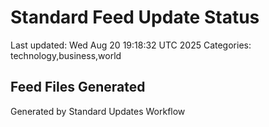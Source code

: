# Standard Feed Update Status
Last updated: Wed Aug 20 19:18:32 UTC 2025
Categories: technology,business,world

## Feed Files Generated

Generated by Standard Updates Workflow
